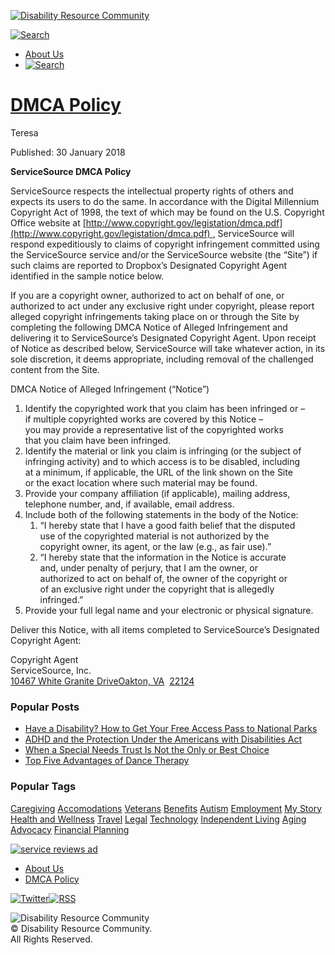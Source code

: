 [![Disability Resource Community](/templates/disability_resource_center/images/logo.png)](https://www.disabilityresource.org/)

[![Search](/images/content/icon_search.png)](https://www.disabilityresource.org/search)

* [About Us](https://www.disabilityresource.org/about-us)
* [![Search](/images/icon_search.png)](https://www.disabilityresource.org/search)

[DMCA Policy](https://www.disabilityresource.org/dmca-policy)
=============================================================

Teresa

Published: 30 January 2018

**ServiceSource DMCA Policy**

ServiceSource respects the intellectual property rights of others and expects its users to do the same. In accordance with the Digital Millennium Copyright Act of 1998, the text of which may be found on the U.S. Copyright Office website at [http://www.copyright.gov/legistation/dmca.pdf](http://www.copyright.gov/legistation/dmca.pdf) , ServiceSource will respond expeditiously to claims of copyright infringement committed using the ServiceSource service and/or the ServiceSource website (the “Site”) if such claims are reported to Dropbox’s Designated Copyright Agent identified in the sample notice below.

If you are a copyright owner, authorized to act on behalf of one, or authorized to act under any exclusive right under copyright, please report alleged copyright infringements taking place on or through the Site by completing the following DMCA Notice of Alleged Infringement and delivering it to ServiceSource’s Designated Copyright Agent. Upon receipt of Notice as described below, ServiceSource will take whatever action, in its sole discretion, it deems appropriate, including removal of the challenged content from the Site.

DMCA Notice of Alleged Infringement (“Notice”)

1. Identify the copyrighted work that you claim has been infringed or –  
    if multiple copyrighted works are covered by this Notice –  
    you may provide a representative list of the copyrighted works  
    that you claim have been infringed.
2. Identify the material or link you claim is infringing (or the subject of  
    infringing activity) and to which access is to be disabled, including  
    at a minimum, if applicable, the URL of the link shown on the Site  
    or the exact location where such material may be found.
3. Provide your company affiliation (if applicable), mailing address,  
    telephone number, and, if available, email address.
4. Include both of the following statements in the body of the Notice:
    1. “I hereby state that I have a good faith belief that the disputed  
        use of the copyrighted material is not authorized by the  
        copyright owner, its agent, or the law (e.g., as fair use).”
    2. “I hereby state that the information in the Notice is accurate  
        and, under penalty of perjury, that I am the owner, or  
        authorized to act on behalf of, the owner of the copyright or  
        of an exclusive right under the copyright that is allegedly  
        infringed.”
5. Provide your full legal name and your electronic or physical signature.

Deliver this Notice, with all items completed to ServiceSource’s Designated Copyright Agent:

Copyright Agent  
ServiceSource, Inc.  
[10467 White Granite Drive](https://maps.google.com/?q=10467+White+Granite+Drive%0D+Oakton,+VA%C2%A0+22124&entry=gmail&source=g)[Oakton, VA](https://maps.google.com/?q=10467+White+Granite+Drive%0D+Oakton,+VA%C2%A0+22124&entry=gmail&source=g)  [](https://maps.google.com/?q=10467+White+Granite+Drive____%0D+Oakton,+VA+%3Chttps://maps.google.com/?q%3D10467%2BWhite%2BGranite%2BDrive%250D%2BOakton,%2BVA%25C2%25A0%2B22124%26entry%3Dgmail%26source%3Dg%3E%C2%A0+22124+%3Chttps://maps.google.com/?q%3D10467%2BWhite%2BGranite%2BDrive%250D%2BOakton,%2BVA%25C2%25A0%2B22124%26entry%3Dgmail%26source%3Dg%3E&entry=gmail&source=g)[22124](https://maps.google.com/?q=10467+White+Granite+Drive%0D+Oakton,+VA%C2%A0+22124&entry=gmail&source=g)

### Popular Posts

* [Have a Disability? How to Get Your Free Access Pass to National Parks](https://www.disabilityresource.org/33-do-you-have-a-disability-you-may-qualify-for-a-free-access-pass-to-national-parks)
* [ADHD and the Protection Under the Americans with Disabilities Act](https://www.disabilityresource.org/47-adhd-and-the-protection-under-the-ada)
* [When a Special Needs Trust Is Not the Only or Best Choice](https://www.disabilityresource.org/41-when-a-special-needs-trust-is-not-the-only-or-best-choice)
* [Top Five Advantages of Dance Therapy](https://www.disabilityresource.org/29-top-five-advantages-of-dance-therapy)

### Popular Tags

[Caregiving](https://www.disabilityresource.org/caregiving) [Accomodations](https://www.disabilityresource.org/accomodations) [Veterans](https://www.disabilityresource.org/veterans) [Benefits](https://www.disabilityresource.org/benefits) [Autism](https://www.disabilityresource.org/autism) [Employment](https://www.disabilityresource.org/employment) [My Story](https://www.disabilityresource.org/my-story) [Health and Wellness](https://www.disabilityresource.org/health-and-wellness) [Travel](https://www.disabilityresource.org/travel) [Legal](https://www.disabilityresource.org/legal) [Technology](https://www.disabilityresource.org/technology) [Independent Living](https://www.disabilityresource.org/independent-living) [Aging](https://www.disabilityresource.org/aging) [Advocacy](https://www.disabilityresource.org/advocacy) [Financial Planning](https://www.disabilityresource.org/financial-planning)

[![service reviews ad](/images/content/service_reviews_ad.png)](https://www.disabilityresource.org/component/ml_drcyelp/search?Itemid=199)

* [About Us](https://www.disabilityresource.org/about-us)
* [DMCA Policy](https://www.disabilityresource.org/dmca-policy)

[![Twitter](/images/content/icon_twitter.png)](https://twitter.com/DisabResCom)[![RSS](/images/content/icon_rss.png)](https://www.disabilityresource.org/?format=feed&type=rss)

![Disability Resource Community](/images/content/logo.png)  
© Disability Resource Community.  
All Rights Reserved.